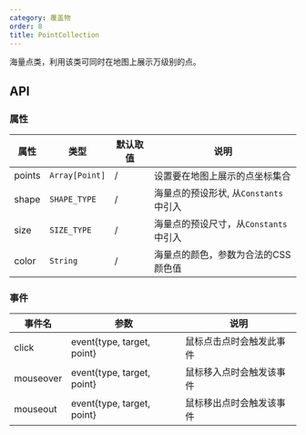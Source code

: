```yaml
---
category: 覆盖物
order: 8
title: PointCollection
---
```


海量点类，利用该类可同时在地图上展示万级别的点。

## API

### 属性

| 属性  | 类型 | 默认取值 | 说明 |
|-------|-----|------|-----|
| points | `Array[Point]` | / | 设置要在地图上展示的点坐标集合 |
| shape | `SHAPE_TYPE` | / | 海量点的预设形状, 从`Constants`中引入 |
| size | `SIZE_TYPE`  | / | 海量点的预设尺寸，从`Constants`中引入 |
| color | `String`  | / | 海量点的颜色，参数为合法的CSS颜色值 |

### 事件

| 事件名 | 参数 | 说明 |
|-------|-----|-----|
| click | event{type, target, point} | 鼠标点击点时会触发此事件 |
| mouseover | event{type, target, point} | 鼠标移入点时会触发该事件 |
| mouseout | event{type, target, point} | 鼠标移出点时会触发该事件 |
